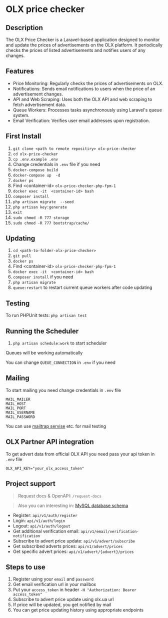 # OLX price checker

## Description 

The OLX Price Checker is a Laravel-based application designed to monitor and update the prices of advertisements on the OLX platform. It periodically checks the prices of listed advertisements and notifies users of any changes.

## Features
*  Price Monitoring: Regularly checks the prices of advertisements on OLX.
*  Notifications: Sends email notifications to users when the price of an advertisement changes.
*  API and Web Scraping: Uses both the OLX API and web scraping to fetch advertisement data.
*  Queue Workers: Processes tasks asynchronously using Laravel's queue system.
*  Email Verification: Verifies user email addresses upon registration.

##  First Install

1) `git clone <path to remote repositiry> olx-price-checker`
2) `cd olx-price-checker`
3) `cp .env.example .env`
4) Change credentials in `.env` file if you need
5) `docker-compose build`
6) `docker-compose up  -d`
7) `docker ps`
8)  Find \<container-id\> `olx-price-checker-php-fpm-1`
9)  `docker exec -it  <container-id> bash`
10) `composer install`
11) `php artisan migrate  --seed`
12) `php artisan key:generate`
13) `exit`
14) `sudo chmod -R 777 storage`
15) `sudo chmod -R 777 bootstrap/cache/`

## Updating

1) `cd <path-to-folder-olx-price-checker>`
2) `git pull`
3) `docker ps`
4) Find \<container-id\> `olx-price-checker-php-fpm-1`
5) `docker exec -it  <container-id> bash`
6) `composer install` if you need
7) `php artisan migrate`
8) `queue:restart` to restart current queue workers after code updating


## Testing

To run PHPUnit tests: `php artisan test`

## Running the Scheduler

1) `php artisan schedule:work` to start scheduler

Queues will be working automatically

You can change `QUEUE_CONNECTION` in `.env` if you need

##  Mailing

To start mailing you need change credentials in `.env` file

 ```
 MAIL_MAILER
 MAIL_HOST
 MAIL_PORT
 MAIL_USERNAME
 MAIL_PASSWORD
 ```

You can use [mailtrap servise](https://mailtrap.io/) etc. for mail testing

## OLX Partner API integration

To get advert data from official OLX API you need pass your api token in `.env` file 

```
OLX_API_KEY="your_olx_access_token"
```

## Project support

> Request docs & OpenAPI: `/request-docs`

> Also you can interesting in: [MySQL database schema](https://drawsql.app/teams/test-4184/diagrams/olx-price-checker)


- Register: `api/v1/auth/register`
- Login: `api/v1/auth/login`
- Logout: `api/v1/auth/logout`
- Get additional verification email: `api/v1/email/verification-notification`
- Subscribe to advert price update: `api/v1/advert/subscribe`
- Get subscribed adverts prices: `api/v1/advert/prices`
- Get specific advert prices: `api/v1/advert/{advert}/prices`

## Steps to use

1) Register using your `email` and `password`
2) Get email verification url in your mailbox
3) Put your `access_token` in header `-H "Authorization: Bearer access_token"`
4) Subscribe to advert price update using olx.ua url
5) If price will be updated, you get notified by mail
6) You can get price updating history using appropriate endpoints